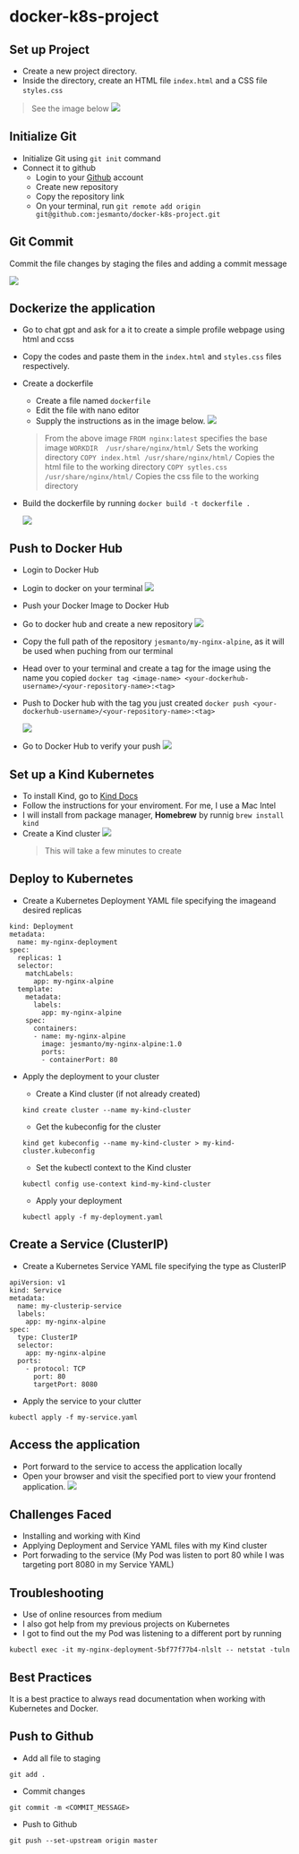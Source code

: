 # docker-k8s-project

## Set up Project
- Create a new project directory.
- Inside the directory, create an HTML file `index.html` and a CSS file `styles.css`
>See the image below
![](/img/setup.png)

## Initialize Git

- Initialize Git using ```git init``` command
- Connect it to github
    - Login to your [Github](htttps://github.com) account
    - Create new repository
    - Copy the repository link
    - On your terminal, run ```git remote add origin git@github.com:jesmanto/docker-k8s-project.git```

## Git Commit
Commit the file changes by staging the files and adding a commit message

![](/img/commit.png)

## Dockerize the application
- Go to chat gpt and ask for a it to create a simple profile webpage using html and ccss
- Copy the codes and paste them in the `index.html` and `styles.css` files respectively.
- Create a dockerfile
    - Create a file named `dockerfile`
    - Edit the file with nano editor
    - Supply the instructions as in the image below.
    ![](/img/dockerfile.png)
    >From the above image 
    `FROM nginx:latest` specifies the base image
    `WORKDIR  /usr/share/nginx/html/` Sets the working directory
    `COPY index.html /usr/share/nginx/html/` Copies the html file to the working directory
    `COPY sytles.css /usr/share/nginx/html/` Copies the css file to the working directory
- Build the dockerfile by running ```docker build -t dockerfile .```

    ![](/img/docker_build.png)
## Push to Docker Hub
- Login to Docker Hub
- Login to docker on your terminal
    ![](/img/docker_login.png)
- Push your Docker Image to Docker Hub
- Go to docker hub and create a new repository
    ![](/img/docker_repo.png)
- Copy the full path of the repository `jesmanto/my-nginx-alpine`, as it will be used when puching from our terminal
- Head over to your terminal and create a tag for the image using the name you copied
    ```docker tag <image-name> <your-dockerhub-username>/<your-repository-name>:<tag>```

- Push to Docker hub with the tag you just created
    ```docker push <your-dockerhub-username>/<your-repository-name>:<tag>```

    ![](/img/push.png)

- Go to Docker Hub to verify your push
    ![](/img/confirm-push.png)

## Set up a Kind Kubernetes
- To install Kind, go to [Kind Docs](https://kind.sigs.k8s.io/docs/user/quick-start/#installation)
- Follow the instructions for your enviroment. For me, I use a Mac Intel
- I will install from package manager, **Homebrew** by runnig `brew install kind`
- Create a Kind cluster
![](/img/create_clutter.png)
    >This will take a few minutes to create

## Deploy to Kubernetes
- Create a Kubernetes Deployment YAML file specifying the imageand desired replicas
```apiVersion: apps/v1
kind: Deployment
metadata:
  name: my-nginx-deployment
spec:
  replicas: 1
  selector:
    matchLabels:
      app: my-nginx-alpine
  template:
    metadata:
      labels:
        app: my-nginx-alpine
    spec:
      containers:
      - name: my-nginx-alpine
        image: jesmanto/my-nginx-alpine:1.0
        ports:
        - containerPort: 80
```

- Apply the deployment to your cluster
    - Create a Kind cluster (if not already created)

    ```kind create cluster --name my-kind-cluster ```



    - Get the kubeconfig for the cluster

    ```kind get kubeconfig --name my-kind-cluster > my-kind-cluster.kubeconfig ```


    - Set the kubectl context to the Kind cluster

    ```kubectl config use-context kind-my-kind-cluster ```


    - Apply your deployment 

    ```kubectl apply -f my-deployment.yaml ```

## Create a Service (ClusterIP)
- Create a Kubernetes Service YAML file specifying the type as ClusterIP
```
apiVersion: v1
kind: Service
metadata:
  name: my-clusterip-service
  labels:
    app: my-nginx-alpine
spec:
  type: ClusterIP
  selector:
    app: my-nginx-alpine
  ports:
    - protocol: TCP
      port: 80
      targetPort: 8080
```
- Apply the service to your clutter
```
kubectl apply -f my-service.yaml
```

## Access the application
- Port forward to the service to access the application locally
- Open your browser and visit the specified port to view your frontend application.
![](/img/result.png)


## Challenges Faced
- Installing and working with Kind
- Applying Deployment and Service YAML files with my Kind cluster
- Port forwading to the service (My Pod was listen to port 80 while I was targeting port 8080 in my Service YAML)

## Troubleshooting
- Use of online resources from medium
- I also got help from my previous projects on Kubernetes
- I got to find out the my Pod was listening to a different port by running 
```
kubectl exec -it my-nginx-deployment-5bf77f77b4-nlslt -- netstat -tuln
```

## Best Practices
It is a best practice to always read documentation when working with Kubernetes and Docker.

## Push to Github
- Add all file to staging
```
git add .
```
- Commit changes 
```
git commit -m <COMMIT_MESSAGE>
```
- Push to Github
```
git push --set-upstream origin master
```